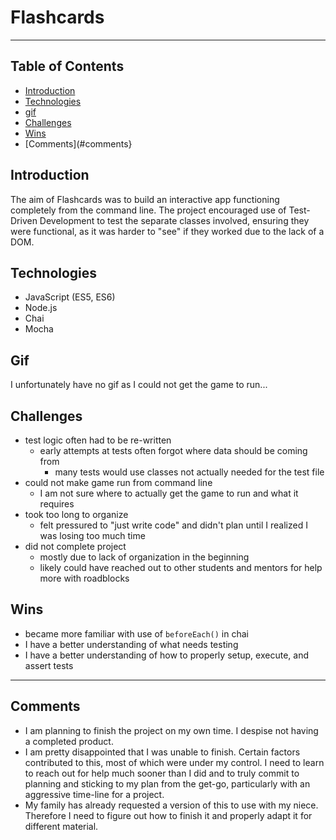 # Flashcards

---

## Table of Contents

- [Introduction](#introduction)
- [Technologies](#technologies)
- [gif](#gif)
- [Challenges](#challenges)
- [Wins](#wins)
- [Comments](#comments}

## Introduction

The aim of Flashcards was to build an interactive app functioning completely from the command line. The project encouraged use of Test-Driven Development to test the separate classes involved, ensuring they were functional, as it was harder to "see" if they worked due to the lack of a DOM.

## Technologies

- JavaScript (ES5, ES6)
- Node.js
- Chai
- Mocha

## Gif

I unfortunately have no gif as I could not get the game to run...

## Challenges

- test logic often had to be re-written
  - early attempts at tests often forgot where data should be coming from
    - many tests would use classes not actually needed for the test file
- could not make game run from command line
  - I am not sure where to actually get the game to run and what it requires
- took too long to organize
  - felt pressured to "just write code" and didn't plan until I realized I was losing too much time
- did not complete project
  - mostly due to lack of organization in the beginning
  - likely could have reached out to other students and mentors for help more with roadblocks

## Wins

- became more familiar with use of `beforeEach()` in chai
- I have a better understanding of what needs testing
- I have a better understanding of how to properly setup, execute, and assert tests

---

## Comments

- I am planning to finish the project on my own time. I despise not having a completed product.
- I am pretty disappointed that I was unable to finish. Certain factors contributed to this, most of which were under my control. I need to learn to reach out for help much sooner than I did and to truly commit to planning and sticking to my plan from the get-go, particularly with an aggressive time-line for a project.
- My family has already requested a version of this to use with my niece. Therefore I need to figure out how to finish it and properly adapt it for different material.